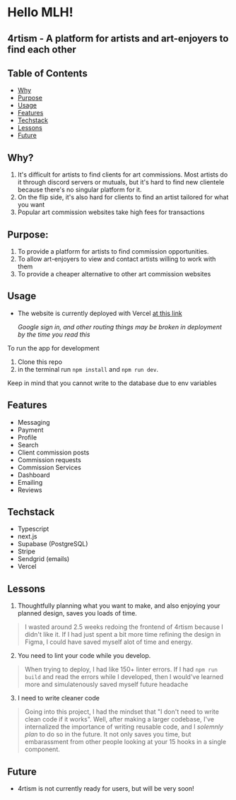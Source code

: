 # Hello MLH!
## 4rtism - A platform for artists and art-enjoyers to find each other

## Table of Contents
- [Why](#why)
- [Purpose](#purpose)
- [Usage](#usage)
- [Features](#features)
- [Techstack](#techstack)
- [Lessons](#lessons)
- [Future](#future)

## Why?
1. It's difficult for artists to find clients for art commissions. Most artists do it through discord servers or mutuals, but it's hard to find new clientele because there's no singular platform for it.
2. On the flip side, it's also hard for clients to find an artist tailored for what you want
3. Popular art commission websites take high fees for transactions
## Purpose:
1. To provide a platform for artists to find commission opportunities.
2. To allow art-enjoyers to view and contact artists willing to work with them
3. To provide a cheaper alternative to other art commission websites
## Usage
- The website is currently deployed with Vercel [at this link](https://art-commission-cdcaev0fq-aggamundus-projects.vercel.app)

  *Google sign in, and other routing things may be broken in deployment by the time you read this*
  
To run the app for development  
1. Clone this repo
2. in the terminal run `npm install` and `npm run dev`.

Keep in mind that you cannot write to the database due to env variables
## Features
- Messaging
- Payment
- Profile
- Search
- Client commission posts
- Commission requests
- Commission Services
- Dashboard
- Emailing
- Reviews

## Techstack
- Typescript
- next.js
- Supabase (PostgreSQL)
- Stripe
- Sendgrid (emails)
- Vercel

## Lessons
1. Thoughtfully planning what you want to make, and also enjoying your planned design, saves you loads of time.
  > I wasted around 2.5 weeks redoing the frontend of 4rtism because I didn't like it. If I had just spent a bit more time refining the design in Figma, I could have saved myself alot of time and energy.
2. You need to lint your code while you develop.
  > When trying to deploy, I had like 150+ linter errors. If I had `npm run build` and read the errors while I developed, then I would've learned more and simulatenously saved myself future headache
3. I need to write cleaner code
  > Going into this project, I had the mindset that "I don't need to write clean code if it works". Well, after making a larger codebase, I've internalized the importance of writing reusable code, and I *solemnly plan* to do so in the future. It not only saves you time, but embarassment from other people looking at your 15 hooks in a single component.

## Future
- 4rtism is not currently ready for users, but will be very soon!
